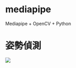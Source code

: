 # mediapipe
Mediapipe + OpenCV + Python  
# 姿勢偵測  
![](https://drive.google.com/file/d/1PdAmgKSASEcrZZ2rITVlaJoFtXxywHDb/view?usp=sharing)
